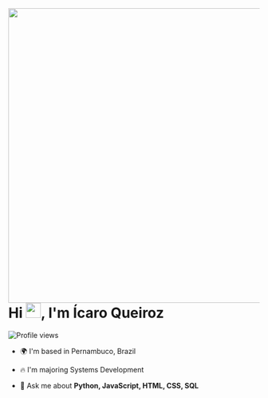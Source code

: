 <img align="right" height="590em" src="https://raw.githubusercontent.com/gist/IcaroQueiroz/fd920858300f8bfda9419f8e1b2649a6/raw/93ceda9af52869e69518444d2dd891a2f8a66ac6/githubcard.svg"/>
<h1 align="left">Hi <img src="https://raw.githubusercontent.com/kaueMarques/kaueMarques/master/hi.gif" height="30px">, I'm Ícaro Queiroz</h1>
<p align="left"> <img src="https://komarev.com/ghpvc/?username=IcaroQueiroz&color=yellow" alt="Profile views" /> </p>

* 🌍  I'm based in Pernambuco, Brazil

- 🔥 I'm majoring Systems Development

- 💬 Ask me about **Python, JavaScript, HTML, CSS, SQL**

